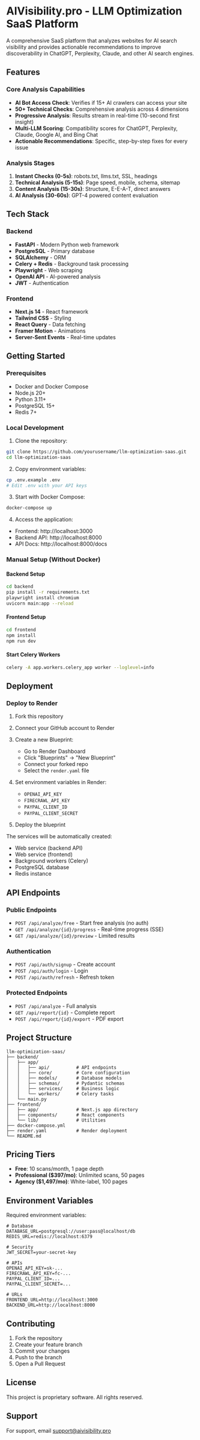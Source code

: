 # AIVisibility.pro - LLM Optimization SaaS Platform

A comprehensive SaaS platform that analyzes websites for AI search visibility and provides actionable recommendations to improve discoverability in ChatGPT, Perplexity, Claude, and other AI search engines.

## Features

### Core Analysis Capabilities
- **AI Bot Access Check**: Verifies if 15+ AI crawlers can access your site
- **50+ Technical Checks**: Comprehensive analysis across 4 dimensions
- **Progressive Analysis**: Results stream in real-time (10-second first insight)
- **Multi-LLM Scoring**: Compatibility scores for ChatGPT, Perplexity, Claude, Google AI, and Bing Chat
- **Actionable Recommendations**: Specific, step-by-step fixes for every issue

### Analysis Stages
1. **Instant Checks (0-5s)**: robots.txt, llms.txt, SSL, headings
2. **Technical Analysis (5-15s)**: Page speed, mobile, schema, sitemap
3. **Content Analysis (15-30s)**: Structure, E-E-A-T, direct answers
4. **AI Analysis (30-60s)**: GPT-4 powered content evaluation

## Tech Stack

### Backend
- **FastAPI** - Modern Python web framework
- **PostgreSQL** - Primary database
- **SQLAlchemy** - ORM
- **Celery + Redis** - Background task processing
- **Playwright** - Web scraping
- **OpenAI API** - AI-powered analysis
- **JWT** - Authentication

### Frontend
- **Next.js 14** - React framework
- **Tailwind CSS** - Styling
- **React Query** - Data fetching
- **Framer Motion** - Animations
- **Server-Sent Events** - Real-time updates

## Getting Started

### Prerequisites
- Docker and Docker Compose
- Node.js 20+
- Python 3.11+
- PostgreSQL 15+
- Redis 7+

### Local Development

1. Clone the repository:
```bash
git clone https://github.com/yourusername/llm-optimization-saas.git
cd llm-optimization-saas
```

2. Copy environment variables:
```bash
cp .env.example .env
# Edit .env with your API keys
```

3. Start with Docker Compose:
```bash
docker-compose up
```

4. Access the application:
- Frontend: http://localhost:3000
- Backend API: http://localhost:8000
- API Docs: http://localhost:8000/docs

### Manual Setup (Without Docker)

#### Backend Setup
```bash
cd backend
pip install -r requirements.txt
playwright install chromium
uvicorn main:app --reload
```

#### Frontend Setup
```bash
cd frontend
npm install
npm run dev
```

#### Start Celery Workers
```bash
celery -A app.workers.celery_app worker --loglevel=info
```

## Deployment

### Deploy to Render

1. Fork this repository
2. Connect your GitHub account to Render
3. Create a new Blueprint:
   - Go to Render Dashboard
   - Click "Blueprints" → "New Blueprint"
   - Connect your forked repo
   - Select the `render.yaml` file

4. Set environment variables in Render:
   - `OPENAI_API_KEY`
   - `FIRECRAWL_API_KEY`
   - `PAYPAL_CLIENT_ID`
   - `PAYPAL_CLIENT_SECRET`

5. Deploy the blueprint

The services will be automatically created:
- Web service (backend API)
- Web service (frontend)
- Background workers (Celery)
- PostgreSQL database
- Redis instance

## API Endpoints

### Public Endpoints
- `POST /api/analyze/free` - Start free analysis (no auth)
- `GET /api/analyze/{id}/progress` - Real-time progress (SSE)
- `GET /api/analyze/{id}/preview` - Limited results

### Authentication
- `POST /api/auth/signup` - Create account
- `POST /api/auth/login` - Login
- `POST /api/auth/refresh` - Refresh token

### Protected Endpoints
- `POST /api/analyze` - Full analysis
- `GET /api/report/{id}` - Complete report
- `POST /api/report/{id}/export` - PDF export

## Project Structure

```
llm-optimization-saas/
├── backend/
│   ├── app/
│   │   ├── api/          # API endpoints
│   │   ├── core/         # Core configuration
│   │   ├── models/       # Database models
│   │   ├── schemas/      # Pydantic schemas
│   │   ├── services/     # Business logic
│   │   └── workers/      # Celery tasks
│   └── main.py
├── frontend/
│   ├── app/              # Next.js app directory
│   ├── components/       # React components
│   └── lib/              # Utilities
├── docker-compose.yml
├── render.yaml           # Render deployment
└── README.md
```

## Pricing Tiers

- **Free**: 10 scans/month, 1 page depth
- **Professional ($397/mo)**: Unlimited scans, 50 pages
- **Agency ($1,497/mo)**: White-label, 100 pages

## Environment Variables

Required environment variables:

```env
# Database
DATABASE_URL=postgresql://user:pass@localhost/db
REDIS_URL=redis://localhost:6379

# Security
JWT_SECRET=your-secret-key

# APIs
OPENAI_API_KEY=sk-...
FIRECRAWL_API_KEY=fc-...
PAYPAL_CLIENT_ID=...
PAYPAL_CLIENT_SECRET=...

# URLs
FRONTEND_URL=http://localhost:3000
BACKEND_URL=http://localhost:8000
```

## Contributing

1. Fork the repository
2. Create your feature branch
3. Commit your changes
4. Push to the branch
5. Open a Pull Request

## License

This project is proprietary software. All rights reserved.

## Support

For support, email support@aivisibility.pro